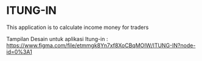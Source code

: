 # ITUNG-IN
This application is to calculate income money for traders

Tampilan Desain untuk aplikasi Itung-in : https://www.figma.com/file/etmmgk8Yn7xf8XoCBqMOIW/ITUNG-IN?node-id=0%3A1
